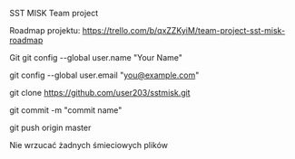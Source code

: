 SST MISK Team project

Roadmap projektu:
https://trello.com/b/qxZZKyiM/team-project-sst-misk-roadmap

Git
git config --global user.name "Your Name"

git config --global user.email "you@example.com"

git clone https://github.com/user203/sstmisk.git

git commit -m "commit name"

git push origin master

Nie wrzucać żadnych śmieciowych plików
